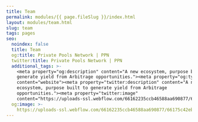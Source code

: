 ```yaml
---
title: Team
permalink: modules/{{ page.fileSlug }}/index.html
layout: modules/team.html
slug: team
tags: pages
seo:
  noindex: false
  title: Team
  og:title: Private Pools Network | PPN
  twitter:title: Private Pools Network | PPN
  additional_tags: >-
    <meta property="og:description" content="A new ecosystem, purpose built to
    generate yield from Arbitrage opportunities."><meta property="og:type"
    content="website"><meta property="twitter:description" content="A new
    ecosystem, purpose built to generate yield from Arbitrage
    opportunities."><meta property="twitter:image"
    content="https://uploads-ssl.webflow.com/66162235ccb46588aa690877/66175c42ebc0ce580e5b9283_opengraph.jpg">
  og:image: >-
    https://uploads-ssl.webflow.com/66162235ccb46588aa690877/66175c42ebc0ce580e5b9283_opengraph.jpg
---
```



